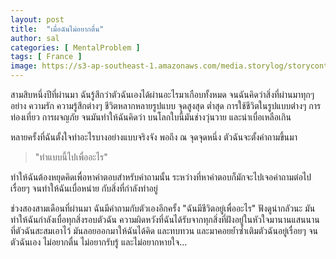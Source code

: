 ```yaml
---
layout: post
title:  "เมื่อฉันไม่อยากตื่น"
author: sal
categories: [ MentalProblem ]
tags: [ France ]
image: https://s3-ap-southeast-1.amazonaws.com/media.storylog/storycontent/59a591623fd5d3841c4ba425/15058375093531547253.jpg
---
```


สามสิบหนึ่งปีที่ผ่านมา ฉันรู้สึกว่าตัวฉันเองได้ผ่านอะไรมาเกือบทั้งหมด จนฉันคิดว่าสิ่งที่ผ่านมาทุกๆ อย่าง ความรัก ความรู้สึกต่างๆ ชีวิตหลากหลายรูปแบบ จุดสูงสุด ต่ำสุด การใช้ชีวิตในรูปแบบต่่างๆ การท่องเที่ยว การผจญภัย จนมันทำให้ฉันคิดว่า บนโลกใบนี้มันช่างวุ่นวาย และน่าเบื่อเหลือเกิน

หลายครั้งที่ฉันตั้งใจทำอะไรบางอย่างแบบจริงจัง พอถึง ณ จุดจุดหนึ่ง ตัวฉันจะตั้งคำถามขึ้นมา

>"ทำแบบนี้ไปเพื่ออะไร"

ทำให้ฉันต้องหยุดคิดเพื่อหาคำตอบสำหรับคำถามนั้น ระหว่างที่หาคำตอบก็มักจะไปเจอคำถามต่อไปเรื่อยๆ จนทำให้ฉันเบื่อหน่าย กับสิ่งที่กำลังทำอยู่

ช่วงสองสามเดือนที่ผ่านมา ฉันมีคำถามกับตัวเองอีกครั้ง "ฉันมีชีวิตอยู่เพื่ออะไร" ฟังดูน่ากลัวนะ มันทำให้ฉันกำลังเบื่อทุกสิ่งรอบตัวฉัน ความผิดหวังที่ฉันได้รับจากทุกสิ่งที่ฝังอยู่ในหัวใจมานานแสนนาน ที่ตัวฉันสะสมเอาไว้ มันลอยออกมาให้ฉันได้คิด และทบทวน และมาคอยย้ำซ้ำเติมตัวฉันอยู่เรื่อยๆ จนตัวฉันเอง ไม่อยากตื่น ไม่อยากรับรู้ และไม่อยากหายใจ...
